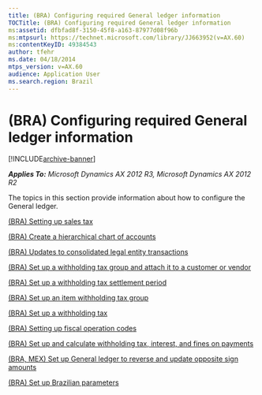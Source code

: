 ```yaml
---
title: (BRA) Configuring required General ledger information
TOCTitle: (BRA) Configuring required General ledger information
ms:assetid: dfbfad8f-3150-45f8-a163-87977d08f96b
ms:mtpsurl: https://technet.microsoft.com/library/JJ663952(v=AX.60)
ms:contentKeyID: 49384543
author: tfehr
ms.date: 04/18/2014
mtps_version: v=AX.60
audience: Application User
ms.search.region: Brazil
---
```


# (BRA) Configuring required General ledger information 


[!INCLUDE[archive-banner](includes/archive-banner.md)]


_**Applies To:** Microsoft Dynamics AX 2012 R3, Microsoft Dynamics AX 2012 R2_

The topics in this section provide information about how to configure the General ledger.

[(BRA) Setting up sales tax](bra-setting-up-sales-tax.md)

[(BRA) Create a hierarchical chart of accounts](bra-create-a-hierarchical-chart-of-accounts.md)

[(BRA) Updates to consolidated legal entity transactions](bra-updates-to-consolidated-legal-entity-transactions.md)

[(BRA) Set up a withholding tax group and attach it to a customer or vendor](bra-set-up-a-withholding-tax-group-and-attach-it-to-a-customer-or-vendor.md)

[(BRA) Set up a withholding tax settlement period](bra-set-up-a-withholding-tax-settlement-period.md)

[(BRA) Set up an item withholding tax group](bra-set-up-an-item-withholding-tax-group.md)

[(BRA) Set up a withholding tax](bra-set-up-a-withholding-tax.md)

[(BRA) Setting up fiscal operation codes](bra-setting-up-fiscal-operation-codes.md)

[(BRA) Set up and calculate withholding tax, interest, and fines on payments](bra-set-up-and-calculate-withholding-tax-interest-and-fines-on-payments.md)

[(BRA, MEX) Set up General ledger to reverse and update opposite sign amounts](bra-mex-set-up-general-ledger-to-reverse-and-update-opposite-sign-amounts.md)

[(BRA) Set up Brazilian parameters](bra-set-up-brazilian-parameters.md)

  



